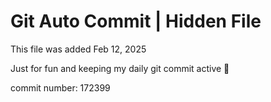 # Git Auto Commit | Hidden File

This file was added Feb 12, 2025

Just for fun and keeping my daily git commit active 🤪

commit number: 172399
